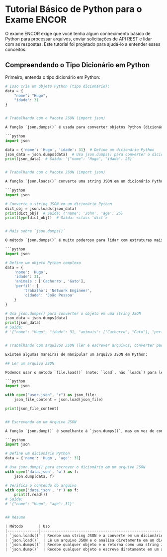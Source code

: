 # Tutorial Básico de Python para o Exame ENCOR

O exame ENCOR exige que você tenha algum conhecimento básico de Python para processar arquivos, enviar solicitações de API REST e lidar com as respostas. Este tutorial foi projetado para ajudá-lo a entender esses conceitos.

## Compreendendo o Tipo Dicionário em Python

Primeiro, entenda o tipo dicionário em Python:

```python
# Isso cria um objeto Python (tipo dicionário):
data = {
    "nome": "Hugo",
    "idade": 31
}


# Trabalhando com o Pacote JSON (import json)

A função `json.dumps()` é usada para converter objetos Python (dicionário, lista, string, inteiro, booleano, etc.) em strings JSON. O nome da função significa "despejar" os dados como uma string, note que o "s" final em "dumps" representa "string". Aqui está um exemplo simples:

```python
import json

data = {'nome': 'Hugo', 'idade': 31}  # Define um dicionário Python
json_data = json.dumps(data)  # Usa json.dumps() para converter o dicionário em uma string JSON
print(json_data)  # Saída: '{"nome": "Hugo", "idade": 25}'


# Trabalhando com o Pacote JSON (import json)

A função `json.loads()` converte uma string JSON em um dicionário Python, sendo o oposto de `json.dumps()`. Podemos adicionar este código ao exemplo acima:

```python
import json

# Converte a string JSON em um dicionário Python
dict_obj = json.loads(json_data)
print(dict_obj)  # Saída: {'name': 'John', 'age': 25}
print(type(dict_obj))  # Saída: <class 'dict'>


# Mais sobre `json.dumps()`

O método `json.dumps()` é muito poderoso para lidar com estruturas mais complexas. Ele pode gerenciar listas, dicionários aninhados e outros objetos Python complexos com facilidade. Abaixo está outro exemplo de uso de `json.dumps()` para um objeto Python complexo:

```python
import json

# Define um objeto Python complexo
data = {
    'nome': 'Hugo',
    'idade': 31,
    'animais': ['Cachorro', 'Gato'],
    'perfil': {
        'trabalho': 'Network Engineer',
        'cidade': 'João Pessoa'
    }
}

# Usa json.dumps() para converter o objeto em uma string JSON
json_data = json.dumps(data)
print(json_data)
# Saída:
# '{"nome": "Hugo", "idade": 31, "animais": ["Cachorro", "Gato"], "perfil": {"trabalho": "Network Engineer", "cidade": "João Pessoa"}}'


# Trabalhando com arquivos JSON (ler e escrever arquivos, converter para string JSON ou objeto Python)

Existem algumas maneiras de manipular um arquivo JSON em Python:

## Ler um arquivo JSON

Podemos usar o método `file.load()` (note: `load`, não `loads`) para ler um objeto de arquivo e fazer o parsing ao mesmo tempo:

```python
import json

with open("user.json", "r") as json_file: 
    json_file_content = json.load(json_file)

print(json_file_content)


## Escrevendo em um Arquivo JSON

A função `json.dump()` é semelhante à `json.dumps()`, mas em vez de converter o objeto Python para uma string JSON, ela escreve os dados JSON diretamente em um arquivo.

```python
import json

# Define um dicionário Python
data = {'name': 'Hugo', 'age': 31}

# Usa json.dump() para escrever o dicionário em um arquivo JSON
with open('data.json', 'w') as f:
    json.dump(data, f)

# Verifica o conteúdo do arquivo
with open('data.json', 'r') as f:
    print(f.read())
# Saída:
# '{"name": "Hugo", "age": 31}'


## Resumo 

| Método       | Uso                                                                 |
|--------------|---------------------------------------------------------------------|
| `json.loads()` | Recebe uma string JSON e a converte em um dicionário Python          |
| `json.load()`  | Lê um arquivo JSON e o analisa diretamente em um dicionário          |
| `json.dumps()` | Recebe qualquer objeto e o retorna como uma string JSON              |
| `json.dump()`  | Recebe qualquer objeto e escreve diretamente em um arquivo           |







